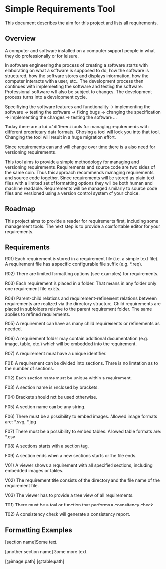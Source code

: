 
# Simple Requirements Tool

This document describes the aim for this project and lists all requirements.


## Overview

A computer and software installed on a computer support people in what they do professionally
or for leisure.

In software engineering the process of creating a software starts with elaborating on what
a software is supposed to do, how the software is structured, how the software stores and
displays information, how the computer interacts with a user, etc.. The development process
then continues with implementing the software and testing the software. Professional software
will also be subject to changes. The development process turns into a development cycle.

   Specifiying the software features and functionality
-> implementing the software
-> testing the software
-> fixing bugs
-> changing the specification
-> implementing the changes
-> testing the software
...

Today there are a lot of different tools for managing requirements with different proprietary
data formats. Chosing a tool will lock you into that tool. Changing the tool will result in
a huge migration effort.

Since requirements can and will change over time there is a also need for versioning requirements.

This tool aims to provide a simple methodology for managing and versioning requirements.
Requirements and source code are two sides of the same coin. Thus this approach recommends
managing requirements and source code together. Since requirements will be stored as plain text
files with a limited set of formatting options they will be both human and machine readable.
Requirements will be managed similarly to source code files and versioned using a version control
system of your choice.


## Roadmap

This project aims to provide a reader for requirements first, including some management tools. The
next step is to provide a comfortable editor for your requirements.


## Requirements

R01) Each requirement is stored in a requirement file (i.e. a simple text file). A requirement file
     has a specific configurable file suffix (e.g. *.req).

R02) There are limited formatting options (see examples) for requirements.

R03) Each requirement is placed in a folder. That means in any folder only one requirement file
     exists.

R04) Parent-child relations and requirement-refinement relations between requirements are realized
     via the directory structure. Child requirements are placed in subfolders relative to the parent
     requirement folder. The same applies to refined requirements.

R05) A requirement can have as many child requirements or refinements as needed.

R06) A requirement folder may contain additional documentation (e.g. image, table, etc.) which will
     be embedded into the requirement.

R07) A requirement must have a unique identifier.

F01) A requirement can be divided into sections. There is no limtation as to the number of sections.

F02) Each section name must be unique within a requirement.

F03) A section name is enclosed by brackets.

F04) Brackets should not be used otherwise.

F05) A section name can be any string.

F06) There must be a possibility to embed images. Allowed image formats are: *.svg, *.jpg

F07) There must be a possibility to embed tables. Allowed table formats are: *.csv

F08) A sections starts with a section tag.

F09) A section ends when a new sections starts or the file ends.

V01) A viewer shows a requirement with all specified sections, including embedded images or tables.

V02) The requirement title consists of the directory and the file name of the requirement file.

V03) The viewer has to provide a tree view of all requirements.

T01) There must be a tool or function that performs a cosnsitency check.

T02) A consistency check will generate a consistency report.


## Formatting Examples

[section name]Some text.

[another section name]
Some more text.

[@image:path]
[@table:path]
